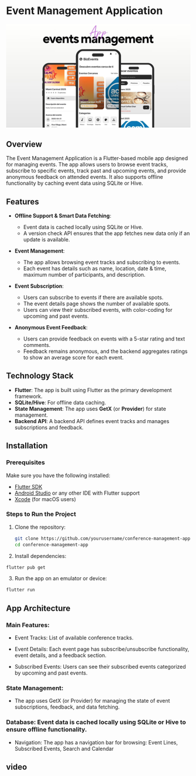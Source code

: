 # Event Management Application

![Banner](assets/images/banner.jpg) 

## Overview

The Event Management Application is a Flutter-based mobile app designed for managing events. The app allows users to browse event tracks, subscribe to specific events, track past and upcoming events, and provide anonymous feedback on attended events. It also supports offline functionality by caching event data using SQLite or Hive. 


## Features

- **Offline Support & Smart Data Fetching**:
  - Event data is cached locally using SQLite or Hive.
  - A version check API ensures that the app fetches new data only if an update is available.

- **Event Management**:
  - The app allows browsing event tracks and subscribing to events.
  - Each event has details such as name, location, date & time, maximum number of participants, and description.

- **Event Subscription**:
  - Users can subscribe to events if there are available spots.
  - The event details page shows the number of available spots.
  - Users can view their subscribed events, with color-coding for upcoming and past events.

- **Anonymous Event Feedback**:
  - Users can provide feedback on events with a 5-star rating and text comments.
  - Feedback remains anonymous, and the backend aggregates ratings to show an average score for each event.

## Technology Stack

- **Flutter**: The app is built using Flutter as the primary development framework.
- **SQLite/Hive**: For offline data caching.
- **State Management**: The app uses **GetX** (or **Provider**) for state management.
- **Backend API**: A backend API defines event tracks and manages subscriptions and feedback.

## Installation

### Prerequisites

Make sure you have the following installed:

- [Flutter SDK](https://flutter.dev/docs/get-started/install)
- [Android Studio](https://developer.android.com/studio) or any other IDE with Flutter support
- [Xcode](https://developer.apple.com/xcode/) (for macOS users)

### Steps to Run the Project

1. Clone the repository:

   ```bash
   git clone https://github.com/yourusername/conference-management-app.git
   cd conference-management-app
   ```

2. Install dependencies:

```bash
flutter pub get
```

3. Run the app on an emulator or device:

```bash
flutter run
```

## App Architecture
### Main Features:

- Event Tracks: List of available conference tracks.

- Event Details: Each event page has subscribe/unsubscribe functionality, event details, and a feedback section.

- Subscribed Events: Users can see their subscribed events categorized by upcoming and past events.

### State Management:

- The app uses GetX (or Provider) for managing the state of event subscriptions, feedback, and data fetching.

### Database: Event data is cached locally using SQLite or Hive to ensure offline functionality.

- Navigation: The app has a navigation bar for browsing: Event Lines, Subscribed Events, Search and Calendar

## video
